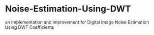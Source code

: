 # Noise-Estimation-Using-DWT
an implementation and improvement for Digital Image Noise Estimation Using DWT Coefficients 
